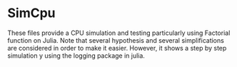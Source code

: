# SimCpu

These files provide a CPU simulation and testing particularly using Factorial function on Julia. Note that several hypothesis and several simplifications are considered in order to make it easier. However, it shows a step by step simulation y using the logging package in julia.   
